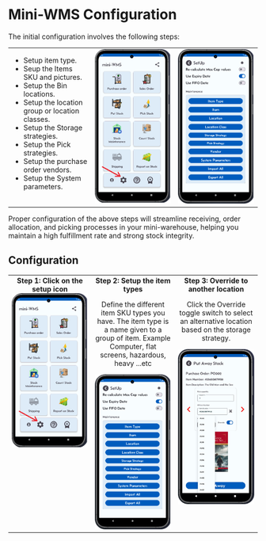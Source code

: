 <h1>Mini-WMS Configuration</h1>

<p>The initial configuration involves the following steps:</p>

<table style="width: 100%; border-collapse: collapse;">
  <tr>
    <!-- Column 1 -->
    <td style="width: 33%; text-align: left; vertical-align: top;">
      <ul>
        <li>Setup item type.</li>
        <li>Seup the Items SKU and pictures.</li>
        <li>Setup the Bin locations.</li>
        <li>Setup the location group or location classes.</li>
        <li>Setup the Storage strategies.</li>
        <li>Setup the Pick strategies.</li>
        <li>Setup the purchase order vendors.</li>
        <li>Setup the System parameters.</li>
      </ul>
    </td>
    <!-- Column 2 -->
    <td style="width: 33%; text-align: right; vertical-align: top;">
      <img src="asset/mainScreen.png" alt="Step 1" width="200">
    </td>
    <!-- Column 3 -->
    <td style="width: 33%; text-align: right; vertical-align: top;">
      <img src="asset/miniWMSSetup.png" alt="Step 2" width="200">
    </td>
  </tr>
</table>

<p>Proper configuration of the above steps will streamline receiving, order allocation, and picking processes in your mini-warehouse, helping you maintain a high fulfillment rate and strong stock integrity.</p>

<h2>Configuration</h2>
<table style="width: 100%; border-collapse: collapse;">
  <tr>
    <!-- Column 1 -->
    <td style="width: 33%; text-align: center; vertical-align: top;">
      <strong>Step 1: Click on the setup icon</strong>
      <img src="asset/mainScreen.png" alt="Step 1" width="200">
    </td>
    <!-- Column 2 -->
    <td style="width: 33%; text-align: center; vertical-align: top;">
      <strong>Step 2: Setup the item types</strong>
      <p>Define the different item SKU types you have. The item type is a name given to a group of item. Example Computer, flat screens, hazardous, heavy ...etc </p>
      <img src="asset/miniWMSSetup.png" alt="Step 2" width="200">
    </td>
    <!-- Column 3 -->
    <td style="width: 33%; text-align: center; vertical-align: top;">
      <strong>Step 3: Override to another location</strong>
      <p>Click the Override toggle switch to select an alternative location based on the storage strategy.</p>
      <img src="asset/Receiving3.png" alt="Step 3" width="200">
    </td>
  </tr>
</table>
